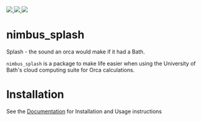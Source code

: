 
<a href="https://pypi.org/project/Nimbus-Splash/">
<img src="https://img.shields.io/badge/dynamic/json?label=PyPI%20&query=%24.info.version&url=https%3A%2F%2Fpypi.org%2Fpypi%2Fnimbus_splash%2Fjson" />
</a>

<a href="https://pypi.org/project/Nimbus-Splash/">
<img src="https://img.shields.io/badge/dynamic/json?label=Python%20&query=%24.info.requires_python&url=https%3A%2F%2Fpypi.org%2Fpypi%2Fnimbus_splash%2Fjson" />
</a>

<a href="https://splash.kragskow.group/">
<img src="https://img.shields.io/website?label=Documentation&down_color=red&down_message=Offline&up_color=green&up_message=Online&url=https%3A%2F%2Fsplash.kragskow.group">
</a>

# nimbus_splash

Splash - the sound an orca would make if it had a Bath.

`nimbus_splash` is a package to make life easier when using the University of Bath's cloud computing suite for Orca calculations.


# Installation

See the [Documentation](https://www.kragskow.group/nimbus_splash) for Installation and Usage instructions
